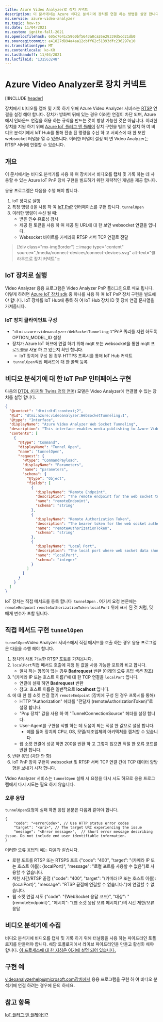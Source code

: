 ```yaml
---
title: Azure Video Analyzer로 장치 커넥트
description: 이 문서에서는 Azure 비디오 분석기에 장치를 연결 하는 방법을 설명 합니다.
ms.service: azure-video-analyzer
ms.topic: how-to
ms.date: 11/04/2021
ms.custom: ignite-fall-2021
ms.openlocfilehash: 605c7641c5960bf5643a0ca26e29339d5cd21db0
ms.sourcegitcommit: e41827d894a4aa12cbff62c51393dfc236297e10
ms.translationtype: MT
ms.contentlocale: ko-KR
ms.lasthandoff: 11/04/2021
ms.locfileid: "131563248"
---
```

# <a name="connect-devices-to-azure-video-analyzer"></a>Azure Video Analyzer로 장치 커넥트

[!INCLUDE [header](includes/cloud-env.md)]

장치에서 비디오를 캡처 및 기록 하기 위해 Azure Video Analyzer 서비스는 [RTSP](../terminology.md#rtsp) 연결을 설정 해야 합니다. 장치가 방화벽 뒤에 있는 경우 이러한 연결이 차단 되며, Azure에서 인바운드 연결을 허용 하는 규칙을 만드는 것이 항상 가능한 것은 아닙니다. 이러한 장치를 지원 하기 위해 [Azure IoT 플러그 앤 플레이](../../../iot-develop/overview-iot-plug-and-play.md) 장치 구현을 빌드 및 설치 하 여 비디오 분석기에서 IoT Hub를 통해 전송 된 명령을 수신 하 고 서비스에 대 한 보안 websocket 터널을 열 수 있습니다. 이러한 터널이 설정 되 면 Video Analyzer는 RTSP 서버에 연결할 수 있습니다.

## <a name="overview"></a>개요 

이 문서에서는 비디오 분석기를 사용 하 여 장치에서 비디오를 캡처 및 기록 하는 데 사용할 수 있는 Azure IoT PnP 장치 구현을 빌드하기 위한 개략적인 개념을 제공 합니다. 

응용 프로그램은 다음을 수행 해야 합니다. 

1. IoT 장치로 실행 
1. 특정 명령 ()을 사용 하 여 [IoT PnP](../../../iot-develop/overview-iot-plug-and-play.md) 인터페이스를 구현 합니다. `tunnelOpen` 
1. 이러한 명령이 수신 될 때: 
   * 받은 인수 유효성 검사 
   * 제공 된 토큰을 사용 하 여 제공 된 URL에 대 한 보안 websocket 연결을 엽니다.
   * Websocket 바이트를 카메라의 RTSP 서버 TCP 연결로 전달

> [!div class="mx-imgBorder"]
> :::image type="content" source="./media/connect-devices/connect-devices.svg" alt-text="클라우드로 장치 커넥트":::

## <a name="run-as-an-iot-device"></a>IoT 장치로 실행 

Video Analyzer 응용 프로그램은 Video Analyzer PnP 플러그인으로 배포 됩니다. 이렇게 하려면 [Azure IoT 장치 sdk](../../../iot-develop/libraries-sdks.md#device-sdks) 중 하나를 사용 하 여 IoT PnP 장치 구현을 빌드해야 합니다. IoT 장치를 IoT Hub에 등록 하 여 IoT Hub 장치 ID 및 장치 연결 문자열을 가져옵니다.

### <a name="iot-device-clientconfiguration"></a>IoT 장치 클라이언트 구성

* `“dtmi:azure:videoanalyzer:WebSocketTunneling;1”`PnP 쿼리를 지원 하도록 OPTION_MODEL_ID 설정  
* 장치가 Azure IoT 허브에 연결 하기 위해 mqtt 또는 websocket을 통한 mqtt 프로토콜을 사용 하 고 있는지 확인 합니다. 
    * IoT 장치에 구성 된 경우 HTTPS 프록시를 통해 IoT Hub 커넥트  
*  `tunnelOpen`직접 메서드에 대 한 콜백 등록   

## <a name="implement-the-iot-pnp-interface-for-video-analyzer"></a>비디오 분석기에 대 한 IoT PnP 인터페이스 구현

다음의 [DTDL (디지털 Twins 정의 언어)](https://github.com/Azure/opendigitaltwins-dtdl) 모델은 Video Analyzer에 연결할 수 있는 장치를 설명 합니다.

```json
{
  "@context": "dtmi:dtdl:context;2",
  "@id": "dtmi:azure:videoanalyzer:WebSocketTunneling;1",
  "@type": "Interface",
  "displayName": "Azure Video Analyzer Web Socket Tunneling",
  "description": "This interface enables media publishing to Azure Video Analyzer service from a RTSP compatible device which is located behind a firewall or NAT device.",
  "contents": [
    {
      "@type": "Command",
      "displayName": "Tunnel Open",
      "name": "tunnelOpen",
      "request": {
        "@type": "CommandPayload",
        "displayName": "Parameters",
        "name": "parameters",
        "schema": {
          "@type": "Object",
          "fields": [
            {
              "displayName": "Remote Endpoint",
              "description": "The remote endpoint for the web socket tunnel.",
              "name": "remoteEndpoint",
              "schema": "string"
            },
            {
              "displayName": "Remote Authorization Token",
              "description": "The bearer token for the web socket authentication.",
              "name": "remoteAuthorizationToken",
              "schema": "string"
            },
            {
              "displayName": "Local Port",
              "description": "The local port where web socket data should be tunneled to.",
              "name": "localPort",
              "schema": "integer"
            }
          ]
        }
      }
    }
  ]
}
```

IoT 장치는 직접 메서드를 등록 합니다  `tunnelOpen` . 여기서 요청 본문에는 `remoteEndpoint` `remoteAuthorizationToken` `localPort` 위에 표시 된 것 처럼, 및 매개 변수가 포함 됩니다.

## <a name="implement-the-direct-method-tunnelopen"></a>직접 메서드 구현 `tunnelOpen`
`tunnelOpen`Video Analyzer 서비스에서 직접 메서드를 호출 하는 경우 응용 프로그램은 다음을 수행 해야 합니다.

1. 장치의 사용 가능한 RTSP 포트를 가져옵니다.
1. `localPort`직접 메서드 호출에 지정 된 값을 사용 가능한 포트와 비교 합니다.
   * 일치 하는 항목이 없는 경우 **Badrequest** 반환 (아래의 오류 응답 섹션 참조)
1. "(카메라 IP 또는 호스트 이름)"에 대 한 TCP 연결을 `localPort` 엽니다.
   * 연결에 실패 하면 **Badrequest** 반환
   * 참고: 호스트 이름은 일반적으로 **localhost** 입니다.
1. 에 대 한 웹 소켓 연결 열기 `remoteEndpoint` (장치에 구성 된 경우 프록시를 통해)
   * HTTP "Authorization" 헤더를 "전달자 (remoteAuthorizationToken)"로 설정 합니다.
   * "Pnp 장치" 값을 사용 하 여 "TunnelConnectionSource" 헤더를 설정 합니다.
   * User-Agent를 구현을 식별 하는 데 도움이 되는 적절 한 값으로 설정 합니다. 
      * 예를 들어 장치의 CPU, OS, 모델/제조업체의 아키텍처를 캡처할 수 있습니다.
   * 웹 소켓 연결에 성공 하면 200을 반환 하 고 그렇지 않으면 적절 한 오류 코드를 반환 합니다.
1. 반환 응답 (차단 안 함)
1. IoT PnP 장치 구현이 websocket 및 RTSP 서버 TCP 연결 간에 TCP 데이터 양방향을 보내기 시작 합니다.

Video Analyzer 서비스는 `tunnelOpen` 실패 시 요청을 다시 시도 하므로 응용 프로그램에서 다시 시도는 필요 하지 않습니다.

### <a name="error-responses"></a>오류 응답
`tunnelOpen`요청이 실패 하면 응답 본문은 다음과 같아야 합니다.

```
{
    "code": "<errorCode>", // Use HTTP status error codes
    "target": "<uri>", // The target URI experiencing the issue
    "message": "<Error message>",  // Short error message describing issue. Do not include end user identifiable information.
}
```
이러한 오류 응답의 예는 다음과 같습니다.

* 로컬 포트를 RTSP 또는 RTSPS 포트 {"code": "400", "target": "(카메라 IP 또는 호스트 이름): {localPort}", "message": "로컬 포트를 사용할 수 없음"}로 사용할 수 없습니다.
* 제한 시간/RTSP 끝점 {"code": "400", "target": "(카메라 IP 또는 호스트 이름): {localPort}", "message": "RTSP 끝점에 연결할 수 없습니다."}에 연결할 수 없습니다.
*   웹 소켓 연결 시도 {"code": "{WebSocket 응답 코드}", "대상": "{remoteEndpoint}", "메시지": "{웹 소켓 응답 오류 메시지}"}의 시간 제한/오류 응답


## <a name="ingestion-to-video-analyzer"></a>비디오 분석기에 수집
비디오 분석기에 비디오를 캡처 및 기록 하기 위해 터널링을 사용 하는 파이프라인 토폴로지를 만들어야 합니다. 해당 토폴로지에서 라이브 파이프라인을 만들고 활성화 해야 합니다. [이 프로세스에 대 한 지침은 여기에 설명 되어 있습니다.](use-remote-device-adapter.md#create-pipeline-topology-in-the-video-analyzer-service)

 
## <a name="example-implementation"></a>구현 예
videoanalyzerhelp@microsoft.com장치에서 응용 프로그램을 구현 하 여 비디오 분석기에 연결 하려는 경우에 문의 하세요.

## <a name="see-also"></a>참고 항목 

[IoT 플러그 앤 플레이란?](../../../iot-develop/overview-iot-plug-and-play.md)
